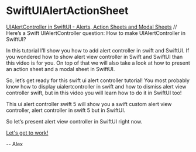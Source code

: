 # SwiftUIAlertActionSheet

[UIAlertController in SwiftUI - Alerts, Action Sheets and Modal Sheets](https://youtu.be/zmM4NIWzC3s) // Here’s a Swift UIAlertController question: How to make UIAlertController in SwiftUI?

In this tutorial I’ll show you how to add alert controller in swift and SwiftUI. If you wondered how to show alert view controller in Swift and SwiftUI than this video is for you. On top of that we will also take a look at how to present an action sheet and a modal sheet in SwiftUI.

So, let’s get ready for this swift ui alert controller tutorial! You most probably know how to display uialertcontroller in swift and how to dismiss alert view controller swift, but in this video you will learn how to do it in SwiftUI too!

This ui alert controller swift 5 will show you a swift custom alert view controller, alert controller in swift 5 but in SwiftUI.

So let’s present alert view controller in SwiftUI right now.

[Let's get to work!](https://youtu.be/zmM4NIWzC3s)

-- Alex
